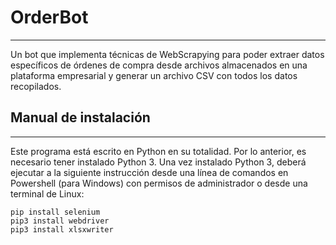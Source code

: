 # OrderBot
***
Un bot que implementa técnicas de WebScrapying para poder extraer datos específicos de órdenes de compra desde archivos almacenados en una plataforma empresarial y generar un archivo CSV con todos los datos recopilados.


## Manual de instalación
***
Este programa está escrito en Python en su totalidad. Por lo anterior, es necesario tener instalado Python 3.
Una vez instalado Python 3, deberá ejecutar a la siguiente instrucción desde una línea de comandos en Powershell (para Windows) con permisos de administrador o desde una terminal de Linux:
```
pip install selenium
pip3 install webdriver
pip3 install xlsxwriter
```


